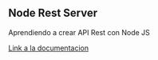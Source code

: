 ## Node Rest Server

Aprendiendo a crear API Rest con Node JS

[Link a la documentacion](https://documenter.getpostman.com/view/13542118/TW6wH8E4)
